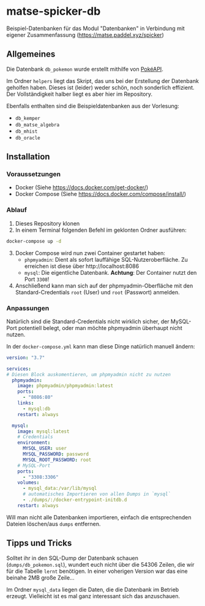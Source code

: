 # matse-spicker-db
Beispiel-Datenbanken für das Modul "Datenbanken" in Verbindung mit eigener Zusammenfassung (https://matse.paddel.xyz/spicker)

## Allgemeines
Die Datenbank `db_pokemon` wurde erstellt mithilfe von [PokéAPI](https://pokeapi.co/).

Im Ordner `helpers` liegt das Skript, das uns bei der Erstellung der Datenbank geholfen haben.
Dieses ist (leider) weder schön, noch sonderlich effizient. 
Der Vollständigkeit halber liegt es aber hier im Repository.

Ebenfalls enthalten sind die Beispieldatenbanken aus der Vorlesung: 
- `db_kemper`
- `db_matse_algebra`
- `db_mhist`
- `db_oracle`

## Installation 
### Voraussetzungen
- Docker (Siehe https://docs.docker.com/get-docker/)
- Docker Compose (Siehe https://docs.docker.com/compose/install/)

### Ablauf
1. Dieses Repository klonen
2. In einem Terminal folgenden Befehl im geklonten Ordner ausführen: 
```bash
docker-compose up -d
```
3. Docker Compose wird nun zwei Container gestartet haben: 
    - `phpmyadmin`: Dient als sofort lauffähige SQL-Nutzeroberfläche. 
    Zu erreichen ist diese über http://localhost:8086
    - `mysql`: Die eigentliche Datenbank. 
    **Achtung**: Der Container nutzt den Port `3308`!
4. Anschließend kann man sich auf der phpmyadmin-Oberfläche mit den Standard-Credentials `root` (User) und `root` (Passwort) anmelden.

### Anpassungen
Natürlich sind die Standard-Credentials nicht wirklich sicher, der MySQL-Port potentiell belegt, oder man möchte phpmyadmin überhaupt nicht nutzen.

In der `docker-compose.yml` kann man diese Dinge natürlich manuell ändern: 
```yml
version: "3.7"

services:
# Diesen Block auskomentieren, um phpmyadmin nicht zu nutzen
  phpmyadmin:
    image: phpmyadmin/phpmyadmin:latest
    ports:
      - "8086:80"
    links:
      - mysql:db
    restart: always

  mysql:
    image: mysql:latest
    # Credentials
    environment:
      MYSQL_USER: user
      MYSQL_PASSWORD: password
      MYSQL_ROOT_PASSWORD: root
    # MySQL-Port
    ports:
      - "3308:3306"
    volumes:
      - mysql_data:/var/lib/mysql
      # automatisches Importieren von allen Dumps in `mysql`
      - ./dumps/:/docker-entrypoint-initdb.d
    restart: always
```

Will man nicht alle Datenbanken importieren, einfach die entsprechenden Dateien löschen/aus `dumps` entfernen.
## Tipps und Tricks
Solltet ihr in den SQL-Dump der Datenbank schauen (`dumps/db_pokemon.sql`), wundert euch nicht über die 54306 Zeilen, die wir für die Tabelle `lernt` benötigen. 
In einer voherigen Version war das eine beinahe 2MB große Zeile...

Im Ordner `mysql_data` liegen die Daten, die die Datenbank im Betrieb erzeugt. 
Vielleicht ist es mal ganz interessant sich das anzuschauen.